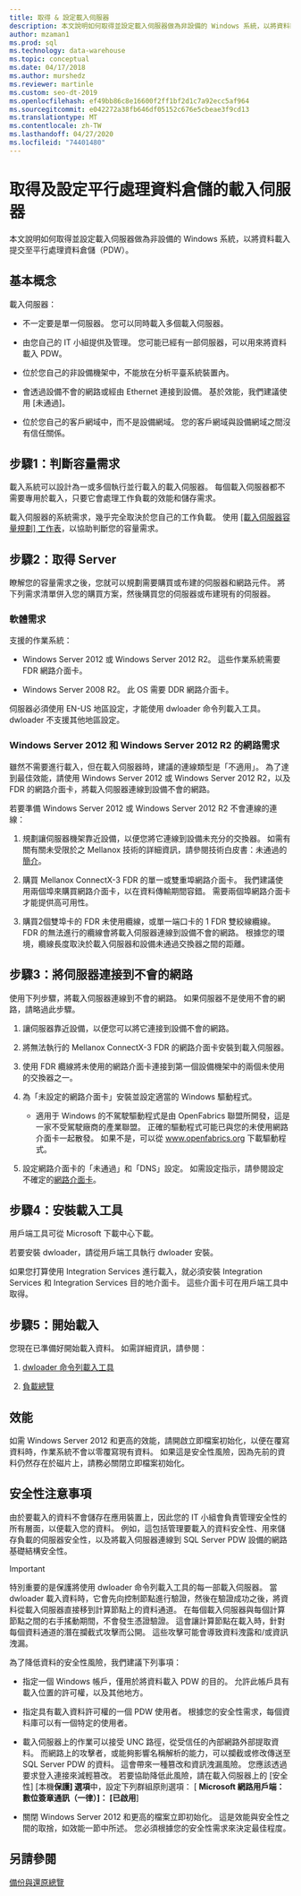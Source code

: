 ```yaml
---
title: 取得 & 設定載入伺服器
description: 本文說明如何取得並設定載入伺服器做為非設備的 Windows 系統，以將資料載入提交至平行處理資料倉儲（PDW）。
author: mzaman1
ms.prod: sql
ms.technology: data-warehouse
ms.topic: conceptual
ms.date: 04/17/2018
ms.author: murshedz
ms.reviewer: martinle
ms.custom: seo-dt-2019
ms.openlocfilehash: ef49bb86c8e16600f2ff1bf2d1c7a92ecc5af964
ms.sourcegitcommit: e042272a38fb646df05152c676e5cbeae3f9cd13
ms.translationtype: MT
ms.contentlocale: zh-TW
ms.lasthandoff: 04/27/2020
ms.locfileid: "74401480"
---
```

# <a name="acquire-and-configure-a-loading-server-for-parallel-data-warehouse"></a>取得及設定平行處理資料倉儲的載入伺服器
本文說明如何取得並設定載入伺服器做為非設備的 Windows 系統，以將資料載入提交至平行處理資料倉儲（PDW）。  
  
## <a name="basics"></a><a name="Basics"></a>基本概念  
載入伺服器：  
  
-   不一定要是單一伺服器。 您可以同時載入多個載入伺服器。  
  
-   由您自己的 IT 小組提供及管理。 您可能已經有一部伺服器，可以用來將資料載入 PDW。  
  
-   位於您自己的非設備機架中，不能放在分析平臺系統裝置內。  
  
-   會透過設備不會的網路或經由 Ethernet 連接到設備。 基於效能，我們建議使用 [未通過]。  
  
-   位於您自己的客戶網域中，而不是設備網域。 您的客戶網域與設備網域之間沒有信任關係。  
  
## <a name="step-1-determine-capacity-requirements"></a><a name="Step1"></a>步驟1：判斷容量需求  
載入系統可以設計為一或多個執行並行載入的載入伺服器。 每個載入伺服器都不需要專用於載入，只要它會處理工作負載的效能和儲存需求。  
  
載入伺服器的系統需求，幾乎完全取決於您自己的工作負載。 使用 [[載入伺服器容量規劃] 工作表](loading-server-capacity-planning-worksheet.md)，以協助判斷您的容量需求。  
  
## <a name="step-2-acquire-the-sserver"></a><a name="Step2"></a>步驟2：取得 Server  
瞭解您的容量需求之後，您就可以規劃需要購買或布建的伺服器和網路元件。 將下列需求清單併入您的購買方案，然後購買您的伺服器或布建現有的伺服器。  
  
### <a name="software-requirements"></a><a name="R"></a>軟體需求  
支援的作業系統：  
  
-   Windows Server 2012 或 Windows Server 2012 R2。 這些作業系統需要 FDR 網路介面卡。  
  
-   Windows Server 2008 R2。 此 OS 需要 DDR 網路介面卡。  
  
伺服器必須使用 EN-US 地區設定，才能使用 dwloader 命令列載入工具。 dwloader 不支援其他地區設定。  
  
### <a name="networking-requirements-for-windows-server-2012-and-windows-server-2012-r2"></a>Windows Server 2012 和 Windows Server 2012 R2 的網路需求  
雖然不需要進行載入，但在載入伺服器時，建議的連線類型是「不適用」。 為了達到最佳效能，請使用 Windows Server 2012 或 Windows Server 2012 R2，以及 FDR 的網路介面卡，將載入伺服器連線到設備不會的網路。  
  
若要準備 Windows Server 2012 或 Windows Server 2012 R2 不會連線的連線：  
  
1.  規劃讓伺服器機架靠近設備，以便您將它連線到設備未充分的交換器。 如需有關有關未受限於之 Mellanox 技術的詳細資訊，請參閱技術白皮書：未通過的[簡介](https://www.mellanox.com/pdf/whitepapers/IB_Intro_WP_190.pdf)。  
  
2.  購買 Mellanox ConnectX-3 FDR 的單一或雙重埠網路介面卡。 我們建議使用兩個埠來購買網路介面卡，以在資料傳輸期間容錯。 需要兩個埠網路介面卡才能提供高可用性。  
  
3.  購買2個雙埠卡的 FDR 未使用纜線，或單一端口卡的 1 FDR 雙絞線纜線。 FDR 的無法進行的纜線會將載入伺服器連線到設備不會的網路。 根據您的環境，纜線長度取決於載入伺服器和設備未通過交換器之間的距離。  
  
## <a name="step-3-connect-the-server-to-the-infiniband-networks"></a><a name="Step3"></a>步驟3：將伺服器連接到不會的網路  
使用下列步驟，將載入伺服器連線到不會的網路。 如果伺服器不是使用不會的網路，請略過此步驟。  
  
1.  讓伺服器靠近設備，以便您可以將它連接到設備不會的網路。  
  
2.  將無法執行的 Mellanox ConnectX-3 FDR 的網路介面卡安裝到載入伺服器。  
  
3.  使用 FDR 纜線將未使用的網路介面卡連接到第一個設備機架中的兩個未使用的交換器之一。  
  
4.  為「未設定的網路介面卡」安裝並設定適當的 Windows 驅動程式。  
  
    -   適用于 Windows 的不駕駛驅動程式是由 OpenFabrics 聯盟所開發，這是一家不受駕駛廠商的產業聯盟。  正確的驅動程式可能已與您的未使用網路介面卡一起散發。 如果不是，可以從 www.openfabrics.org 下載驅動程式。  
  
5.  設定網路介面卡的「未通過」和「DNS」設定。 如需設定指示，請參閱設定不確定的[網路介面卡](configure-infiniband-network-adapters.md)。  
  
## <a name="step-4-install-the-loading-tools"></a><a name="Step4"></a>步驟4：安裝載入工具  
用戶端工具可從 Microsoft 下載中心下載。 

若要安裝 dwloader，請從用戶端工具執行 dwloader 安裝。
  
如果您打算使用 Integration Services 進行載入，就必須安裝 Integration Services 和 Integration Services 目的地介面卡。 這些介面卡可在用戶端工具中取得。

<!-- To install the des[Install Integration Services Destination Adapters](install-integration-services-destination-adapters.md). 
--> 
  
## <a name="step-5-start-loading"></a><a name="Step5"></a>步驟5：開始載入  
您現在已準備好開始載入資料。 如需詳細資訊，請參閱：  
  
1.  [dwloader 命令列載入工具](dwloader.md)  
  
2.  [負載總覽](load-overview.md)  
  
## <a name="performance"></a>效能  
如需 Windows Server 2012 和更高的效能，請開啟立即檔案初始化，以便在覆寫資料時，作業系統不會以零覆寫現有資料。 如果這是安全性風險，因為先前的資料仍然存在於磁片上，請務必關閉立即檔案初始化。  
  
## <a name="security-notices"></a><a name="Security"></a>安全性注意事項  
由於要載入的資料不會儲存在應用裝置上，因此您的 IT 小組會負責管理安全性的所有層面，以便載入您的資料。 例如，這包括管理要載入的資料安全性、用來儲存負載的伺服器安全性，以及將載入伺服器連線到 SQL Server PDW 設備的網路基礎結構安全性。  
  
> [!IMPORTANT]  
> 特別重要的是保護將使用 dwloader 命令列載入工具的每一部載入伺服器。 當 dwloader 載入資料時，它會先向控制節點進行驗證，然後在驗證成功之後，將資料從載入伺服器直接移到計算節點上的資料通道。 在每個載入伺服器與每個計算節點之間的右手搖動期間，不會發生憑證驗證。 這會讓計算節點在載入時，針對每個資料通道的潛在攔截式攻擊而公開。 這些攻擊可能會導致資料洩露和/或資訊洩漏。  
  
為了降低資料的安全性風險，我們建議下列事項：  
  
-   指定一個 Windows 帳戶，僅用於將資料載入 PDW 的目的。 允許此帳戶具有載入位置的許可權，以及其他地方。  
  
-   指定具有載入資料許可權的一個 PDW 使用者。 根據您的安全性需求，每個資料庫可以有一個特定的使用者。  
  
-   載入伺服器上的作業可以接受 UNC 路徑，從受信任的內部網路外部提取資料。 而網路上的攻擊者，或能夠影響名稱解析的能力，可以攔截或修改傳送至 SQL Server PDW 的資料。 這會帶來一種篡改和資訊洩漏風險。 您應該透過要求登入連接來減輕篡改。 若要協助降低此風險，請在載入伺服器上的 [安全性] [本機**保護] 選項**中，設定下列群組原則選項： [ **Microsoft 網路用戶端：數位簽章通訊（一律）]： [已啟用**]  
  
-   關閉 Windows Server 2012 和更高的檔案立即初始化。 這是效能與安全性之間的取捨，如效能一節中所述。 您必須根據您的安全性需求來決定最佳程度。  
  
## <a name="see-also"></a>另請參閱  
[備份與還原總覽](backup-and-restore-overview.md)  
  
